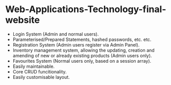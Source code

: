 # Web-Applications-Technology-final-website
- Login System (Admin and normal users).
- Parameterised/Prepared Statements, hashed passwords, etc. etc.
- Registration System (Admin users register via Admin Panel).
- Inventory management system, allowing the updating, creation and amending of new or already existing products (Admin users only).
- Favourites System (Normal users only, based on a session array).
- Easily maintainable.
- Core CRUD funcitionality.
- Easily customisable layout.
